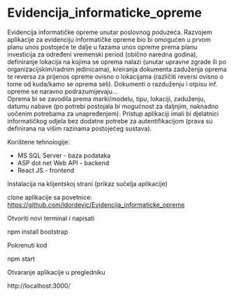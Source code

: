 # Evidencija_informaticke_opreme
Evidencija informatičke opreme unutar poslovnog poduzeća.
Razvojem aplikacije za evidenciju informatičke opreme bio bi omogućen u prvom planu unos postojeće te dalje u fazama unos opreme prema planu investicija za određeni vremenski period (obično naredna godina), definiranje lokacija na kojima se oprema nalazi (unutar upravne zgrade ili po organizacijskim/radnim jedinicama), kreiranja dokumenta zaduženja oprema te reversa za prijenos opreme ovisno o lokacijama (različiti reversi ovisno o tome od kuda/kamo se oprema seli). Dokumenti o razduženju i otpisu inf. opreme se naravno podrazumijevaju…   
Oprema bi se zavodila prema marki/modelu, tipu, lokaciji, zaduženju, datumu nabave (po potrebi postojala bi mogućnost za daljnjim, naknadno uočenim potrebama za unapređenjem).
Pristup aplikaciji imali bi djelatnici informatičkog odjela bez dodatne potrebe za autentifikacijom (prava su definirana na višim razinama postojećeg sustava).

Korištene tehnologije:
 - MS SQL Server - baza podataka
 - ASP dot net Web API - backend
 - React JS - frontend

Instalacija na klijentskoj strani (prikaz sučelja aplikacije)

clone aplikacije sa povetnice: https://github.com/idordevic/Evidencija_informaticke_opreme

Otvoriti novi terminal i napisati

npm install bootstrap

Pokrenuti kod

npm start

Otvaranje aplikacije u pregledniku

http://localhost:3000/
